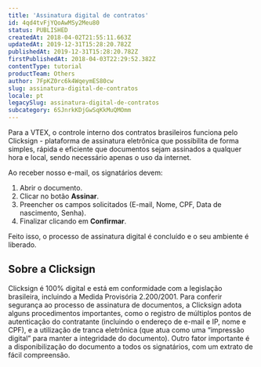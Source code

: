 ```yaml
---
title: 'Assinatura digital de contratos'
id: 4qd4tvFjYQoAwMSy2Meu80
status: PUBLISHED
createdAt: 2018-04-02T21:55:11.663Z
updatedAt: 2019-12-31T15:28:20.782Z
publishedAt: 2019-12-31T15:28:20.782Z
firstPublishedAt: 2018-04-03T22:29:52.382Z
contentType: tutorial
productTeam: Others
author: 7FpKZ0rc6k4WqeymES80cw
slug: assinatura-digital-de-contratos
locale: pt
legacySlug: assinatura-digital-de-contratos
subcategory: 6SJnrkKDjGwSqKkMuQMOmm
---
```


Para a VTEX, o controle interno dos contratos brasileiros funciona pelo Clicksign - plataforma de assinatura eletrônica que possibilita de forma simples, rápida e eficiente que documentos sejam assinados a qualquer hora e local, sendo necessário apenas o uso da internet.

Ao receber nosso e-mail, os signatários devem:

1. Abrir o documento.
2. Clicar no botão __Assinar__.
3. Preencher os campos solicitados (E-mail, Nome, CPF, Data de nascimento, Senha).
4. Finalizar clicando em __Confirmar__.

Feito isso, o processo de assinatura digital é concluído e o seu ambiente é liberado.

## Sobre a Clicksign

Clicksign é 100% digital e está em conformidade com a legislação brasileira, incluindo a Medida Provisória 2.200/2001. Para conferir segurança ao processo de assinatura de documentos, a Clicksign adota alguns procedimentos importantes, como o registro de múltiplos pontos de autenticação do contratante (incluindo o endereço de e-mail e IP, nome e CPF), e a utilização de tranca eletrônica (que atua como uma “impressão digital” para manter a integridade do documento). Outro fator importante é a disponibilização do documento a todos os signatários, com um extrato de fácil compreensão.
